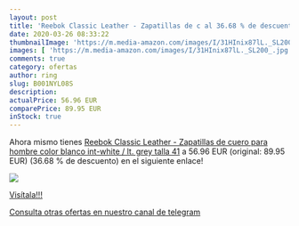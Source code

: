 ```yaml
---
layout: post
title: 'Reebok Classic Leather - Zapatillas de c al 36.68 % de descuento'
date: 2020-03-26 08:33:22
thumbnailImage: 'https://m.media-amazon.com/images/I/31HInix87lL._SL200_.jpg'
images: [ 'https://m.media-amazon.com/images/I/31HInix87lL._SL200_.jpg' ]
comments: true
category: ofertas
author: ring
slug: B001NYL08S
description:
actualPrice: 56.96 EUR
comparePrice: 89.95 EUR
inStock: true
---
```


Ahora mismo tienes [Reebok Classic Leather - Zapatillas de cuero para hombre  color blanco  int-white / lt. grey   talla 41](https://www.amazon.com/dp/B001NYL08S/?tag=redken08-20) a 56.96 EUR (original: 89.95 EUR) (36.68 %  de descuento) en el siguiente enlace!

[![](https://m.media-amazon.com/images/I/31HInix87lL._SL200_.jpg)](https://www.amazon.com/dp/B001NYL08S/?tag=redken08-20)

[Visítala!!!](https://www.amazon.com/dp/B001NYL08S/?tag=redken08-20)

[Consulta otras ofertas en nuestro canal de telegram](https://t.me/s/ofertas25)
